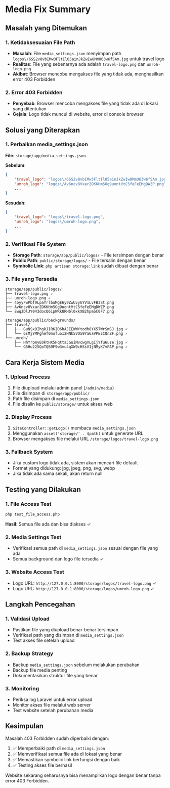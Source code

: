 # Media Fix Summary

## Masalah yang Ditemukan

### 1. Ketidaksesuaian File Path
- **Masalah**: File `media_settings.json` menyimpan path `logos\/6SS2v8vbIMw3FltIlO5ainJkZwIw8MmU63w6fSAm.jpg` untuk travel logo
- **Realitas**: File yang sebenarnya ada adalah `travel-logo.png` dan `umroh-logo.png`
- **Akibat**: Browser mencoba mengakses file yang tidak ada, menghasilkan error 403 Forbidden

### 2. Error 403 Forbidden
- **Penyebab**: Browser mencoba mengakses file yang tidak ada di lokasi yang ditentukan
- **Gejala**: Logo tidak muncul di website, error di console browser

## Solusi yang Diterapkan

### 1. Perbaikan media_settings.json
**File**: `storage/app/media_settings.json`

**Sebelum**:
```json
{
    "travel_logo": "logos\/6SS2v8vbIMw3FltIlO5ainJkZwIw8MmU63w6fSAm.jpg",
    "umroh_logo": "logos\/Av6ncv8VxarZOKKHm5Og9uontVtC5feFeEMgDWZP.png",
    ...
}
```

**Sesudah**:
```json
{
    "travel_logo": "logos\/travel-logo.png",
    "umroh_logo": "logos\/umroh-logo.png",
    ...
}
```

### 2. Verifikasi File System
- **Storage Path**: `storage/app/public/logos/` - File tersimpan dengan benar
- **Public Path**: `public/storage/logos/` - File tersalin dengan benar
- **Symbolic Link**: `php artisan storage:link` sudah dibuat dengan benar

### 3. File yang Tersedia
```
storage/app/public/logos/
├── travel-logo.png ✓
├── umroh-logo.png ✓
├── 4oyyFwPbf9LpaYrlbuMgE6y9ZwUvyGYV1LvFB3St.png
├── Av6ncv8VxarZOKKHm5Og9uontVtC5feFeEMgDWZP.png
└── EwqJDlJY043docQ6ipWRkURHbl0xkXB2hpmoC0F7.png

storage/app/public/backgrounds/
├── travel/
│   ├── GuNSx9IhgkJIRKID6hAJIEWWYtodh8YX57WrSmSJ.jpg ✓
│   └── 6sMjYMPghef0mofuoI2HNk5VO59Ya6aVPEzCQnZF.png ✓
└── umroh/
    ├── HhYrpmyE0ktHX5HqttaJGuiMvcwgVLgIjYfu6uze.jpg ✓
    └── G5Hu225QoTQB9F9w3mu4qXW9cHSsVIjNMyK7vPAP.png ✓
```

## Cara Kerja Sistem Media

### 1. Upload Process
1. File diupload melalui admin panel (`/admin/media`)
2. File disimpan di `storage/app/public/`
3. Path file disimpan di `media_settings.json`
4. File disalin ke `public/storage/` untuk akses web

### 2. Display Process
1. `SiteController::getLogo()` membaca `media_settings.json`
2. Menggunakan `asset('storage/' . $path)` untuk generate URL
3. Browser mengakses file melalui URL `/storage/logos/travel-logo.png`

### 3. Fallback System
- Jika custom logo tidak ada, sistem akan mencari file default
- Format yang didukung: jpg, jpeg, png, svg, webp
- Jika tidak ada sama sekali, akan return null

## Testing yang Dilakukan

### 1. File Access Test
```bash
php test_file_access.php
```
**Hasil**: Semua file ada dan bisa diakses ✓

### 2. Media Settings Test
- Verifikasi semua path di `media_settings.json` sesuai dengan file yang ada
- Semua background dan logo file tersedia ✓

### 3. Website Access Test
- Logo URL: `http://127.0.0.1:8000/storage/logos/travel-logo.png` ✓
- Logo URL: `http://127.0.0.1:8000/storage/logos/umroh-logo.png` ✓

## Langkah Pencegahan

### 1. Validasi Upload
- Pastikan file yang diupload benar-benar tersimpan
- Verifikasi path yang disimpan di `media_settings.json`
- Test akses file setelah upload

### 2. Backup Strategy
- Backup `media_settings.json` sebelum melakukan perubahan
- Backup file media penting
- Dokumentasikan struktur file yang benar

### 3. Monitoring
- Periksa log Laravel untuk error upload
- Monitor akses file melalui web server
- Test website setelah perubahan media

## Kesimpulan

Masalah 403 Forbidden sudah diperbaiki dengan:
1. ✅ Memperbaiki path di `media_settings.json`
2. ✅ Memverifikasi semua file ada di lokasi yang benar
3. ✅ Memastikan symbolic link berfungsi dengan baik
4. ✅ Testing akses file berhasil

Website sekarang seharusnya bisa menampilkan logo dengan benar tanpa error 403 Forbidden. 